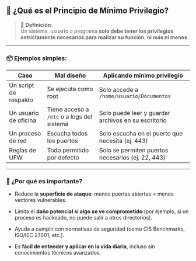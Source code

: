 ## 🧠 ¿Qué es el **Principio de Mínimo Privilegio**?

> 🔐 **Definición**:  
> Un sistema, usuario o programa **solo debe tener los privilegios estrictamente necesarios para realizar su función**, **ni más ni menos**.

---

### 📦 Ejemplos simples:

| Caso | Mal diseño | Aplicando mínimo privilegio |
| --- | --- | --- |
| Un script de respaldo | Se ejecuta como root | Solo accede a `/home/usuario/Documentos` |
| Un usuario de oficina | Tiene acceso a `/etc` o a logs del sistema | Solo puede leer y guardar archivos en su escritorio |
| Un proceso de red | Escucha todos los puertos | Solo escucha en el puerto que necesita (ej. 443) |
| Reglas de UFW | Todo permitido por defecto | Solo se permiten puertos necesarios (ej. 22, 443) |

---

### 🎯 ¿Por qué es importante?

- Reduce la **superficie de ataque**: menos puertas abiertas = menos vectores vulnerables.
  
- Limita el **daño potencial si algo se ve comprometido** (por ejemplo, si un proceso es hackeado, no puede salir a otros directorios).
  
- Ayuda a cumplir con normativas de seguridad (como CIS Benchmarks, ISO/IEC 27001, etc.).
  
- Es **fácil de entender y aplicar en la vida diaria**, incluso sin conocimientos técnicos avanzados.